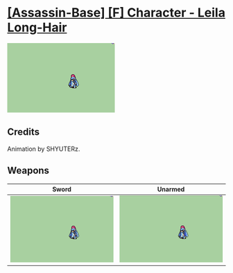 # [\[Assassin-Base\] \[F\] Character - Leila Long-Hair](./%5BAssassin-Base%5D%20%5BF%5D%20Character%20-%20Leila%20Long-Hair)

<img src="./1.%20Sword%20(Long%20Hair)/Sword_000.png" alt="[Assassin-Base] [F] Character - Leila Long-Hair standing" />

## Credits

Animation by SHYUTERz.

## Weapons


|Sword |Unarmed |
|  :---: | :---: |
| <img alt="Sword animation" src="./1.%20Sword%20(Long%20Hair)/Sword.gif" /> | <img alt="Unarmed animation" src="./8.%20Unarmed%20(Long%20Hair)/Unarmed.gif" /> |
